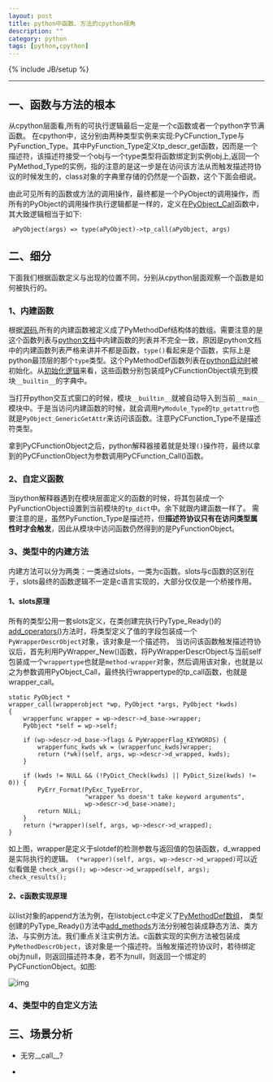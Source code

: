 ```yaml
---
layout: post
title: python中函数、方法的cpython视角
description: ""
category: python
tags: [python,cpython]
---
```

{% include JB/setup %}


<hr />

## 一、函数与方法的根本
从cpython层面看,所有的可执行逻辑最后一定是一个c函数或者一个python字节满函数。
在cpython中，这分别由两种类型实例来实现:PyCFunction_Type与PyFunction_Type。其中PyFunction_Type定义tp_descr_get函数，因而是一个描述符，该描述符接受一个obj与一个type类型将函数绑定到实例obj上,返回一个PyMethod_Type的实例，指的注意的是这一步是在访问该方法从而触发描述符协议的时候发生的，class对象的字典里存储的仍然是一个函数，这个下面会细说。

由此可见所有的函数或方法的调用操作，最终都是一个PyObject的调用操作，而所有的PyObject的调用操作执行逻辑都是一样的，定义在[PyObject_Call][4]函数中，其大致逻辑相当于如下:
```
 aPyObject(args) => type(aPyObject)->tp_call(aPyObject, args)
```

## 二、细分
下面我们根据函数定义与出现的位置不同，分别从cpython层面观察一个函数是如何被执行的。

### 1、内建函数
根据[源码][0],所有的内建函数被定义成了PyMethodDef结构体的数组。需要注意的是这个函数列表与[python文档][1]中内建函数的列表并不完全一致，原因是python文档中的内建函数列表严格来讲并不都是函数，`type()`看起来是个函数，实际上是python最顶层的那个`type`类型。这个PyMethodDef函数列表在[python启动时][2]被初始化。从[初始化逻辑][3]来看，这些函数分别包装成PyCFunctionObject填充到模块`__builtin__`的字典中。

当打开python交互式窗口的时候，模块`__builtin__`就被自动导入到当前`__main__`模块中。于是当访问内建函数的时候，就会调用`PyModule_Type`的`tp_getattro`也就是`PyObject_GenericGetAttr`来访问该函数。注意PyCFunction_Type不是描述符类型。

拿到PyCFunctionObject之后，python解释器接着就是处理`()`操作符，最终以拿到的PyCFunctionObject为参数调用PyCFunction_Call()函数。

### 2、自定义函数
当python解释器遇到在模块层面定义的函数的时候，将其包装成一个PyFunctionObject设置到当前模块的`tp_dict`中。余下就跟内建函数一样了。
需要注意的是，虽然PyFunction_Type是描述符，但**描述符协议只有在访问类型属性时才会触发**，因此从模块中访问函数仍然得到的是PyFunctionObject。

### 3、类型中的内建方法
内建方法可以分为两类：一类通过slots，一类为c函数。slots与c函数的区别在于，slots最终的函数逻辑不一定是c语言实现的，大部分仅仅是一个桥接作用。

#### 1、slots原理
所有的类型公用一套slots定义，在类创建完执行PyType_Ready()的[add_operators()][5]方法时，将类型定义了值的字段包装成一个`PyWrapperDescrObject`对象，该对象是一个描述符。
当访问该函数触发描述符协议后，首先利用PyWrapper_New()函数，将PyWrapperDescrObject与当前self包装成一个`wrappertype`也就是`method-wrapper`对象，然后调用该对象，也就是以之为参数调用PyObject_Call，最终执行wrappertype的tp_call函数，也就是wrapper_call。
```
static PyObject *
wrapper_call(wrapperobject *wp, PyObject *args, PyObject *kwds)
{
    wrapperfunc wrapper = wp->descr->d_base->wrapper;
    PyObject *self = wp->self;

    if (wp->descr->d_base->flags & PyWrapperFlag_KEYWORDS) {
        wrapperfunc_kwds wk = (wrapperfunc_kwds)wrapper;
        return (*wk)(self, args, wp->descr->d_wrapped, kwds);
    }

    if (kwds != NULL && (!PyDict_Check(kwds) || PyDict_Size(kwds) != 0)) {
        PyErr_Format(PyExc_TypeError,
                     "wrapper %s doesn't take keyword arguments",
                     wp->descr->d_base->name);
        return NULL;
    }
    return (*wrapper)(self, args, wp->descr->d_wrapped);
}
```

如上图，wrapper是定义于slotdef的检测参数与返回值的包装函数，d_wrapped是实际执行的逻辑。` (*wrapper)(self, args, wp->descr->d_wrapped)`可以近似看做是
`check_args(); wp->descr->d_wrapped(self, args); check_results();`

#### 2、c函数实现原理
以list对象的append方法为例，在listobject.c中定义了[PyMethodDef数组][6]，
类型创建的PyType_Ready()方法中[add_methods][7]方法分别被包装成静态方法、类方法、与实例方法。我们重点关注实例方法。c函数实现的实例方法被包装成`PyMethodDescrObject`，该对象是一个描述符。当触发描述符协议时，若待绑定obj为null，则返回描述符本身，若不为null，则返回一个绑定的PyCFunctionObject。如图:

![img]()


### 4、类型中的自定义方法


## 三、场景分析
* 无穷__call__?

*



[0]:https://github.com/python/cpython/blob/2.7/Python/bltinmodule.c#L2626
[1]:https://docs.python.org/2/library/functions.html
[2]:https://github.com/python/cpython/blob/2.7/Python/bltinmodule.c#L2689
[3]:https://github.com/python/cpython/blob/2.7/Python/modsupport.c#L31
[4]:https://github.com/python/cpython/blob/2.7/Objects/abstract.c#L2536
[5]:https://github.com/python/cpython/blob/2.7/Objects/typeobject.c#L6566
[6]:https://github.com/python/cpython/blob/2.7/Objects/listobject.c#L2510
[7]:https://github.com/python/cpython/blob/2.7/Objects/typeobject.c#L3726
